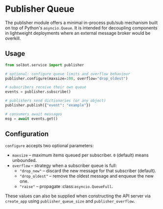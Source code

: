 # Publisher Queue

The publisher module offers a minimal in-process pub/sub mechanism built on
top of Python's ``asyncio.Queue``.  It is intended for decoupling components in
lightweight deployments where an external message broker would be overkill.

## Usage

```python
from solbot.service import publisher

# optional: configure queue limits and overflow behaviour
publisher.configure(maxsize=100, overflow="drop_oldest")

# subscribers receive their own queue
events = publisher.subscribe()

# publishers send dictionaries (or any object)
publisher.publish({"event": "example"})

# consumers await messages
msg = await events.get()
```

## Configuration

``configure`` accepts two optional parameters:

* ``maxsize`` – maximum items queued per subscriber. ``0`` (default) means
  unbounded.
* ``overflow`` – strategy when a subscriber queue is full:
  * ``"drop_new"`` – discard the new message for that subscriber (default).
  * ``"drop_oldest"`` – remove the oldest message and enqueue the new one.
  * ``"raise"`` – propagate :class:`asyncio.QueueFull`.

These values can also be supplied when constructing the API server via
``create_app`` using ``publisher_queue_size`` and ``publisher_overflow``.


